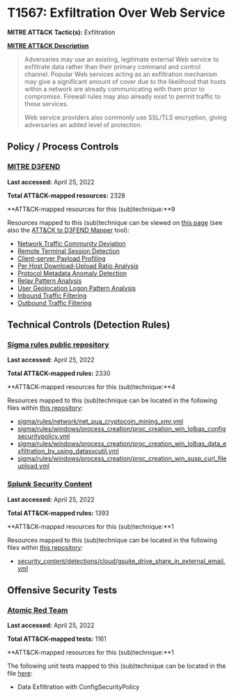 # T1567: Exfiltration Over Web Service
**MITRE ATT&CK Tactic(s):** Exfiltration

**[MITRE ATT&CK Description](https://attack.mitre.org/techniques/T1567)**
<blockquote>Adversaries may use an existing, legitimate external Web service to exfiltrate data rather than their primary command and control channel. Popular Web services acting as an exfiltration mechanism may give a significant amount of cover due to the likelihood that hosts within a network are already communicating with them prior to compromise. Firewall rules may also already exist to permit traffic to these services.

Web service providers also commonly use SSL/TLS encryption, giving adversaries an added level of protection.</blockquote>
## Policy / Process Controls
### [MITRE D3FEND](https://d3fend.mitre.org/)
**Last accessed:** April 25, 2022

**Total ATT&CK-mapped resources:** 2328

**ATT&CK-mapped resources for this (sub)technique:**9

Resources mapped to this (sub)technique can be viewed on [this page](https://d3fend.mitre.org/) (see also the [ATT&CK to D3FEND Mapper](https://d3fend.mitre.org/tools/attack-mapper) tool):

* [Network Traffic Community Deviation](https://d3fend.mitre.org/techniques/d3f:NetworkTrafficCommunityDeviation)
* [Remote Terminal Session Detection](https://d3fend.mitre.org/techniques/d3f:RemoteTerminalSessionDetection)
* [Client-server Payload Profiling](https://d3fend.mitre.org/techniques/d3f:Client-serverPayloadProfiling)
* [Per Host Download-Upload Ratio Analysis](https://d3fend.mitre.org/techniques/d3f:PerHostDownload-UploadRatioAnalysis)
* [Protocol Metadata Anomaly Detection](https://d3fend.mitre.org/techniques/d3f:ProtocolMetadataAnomalyDetection)
* [Relay Pattern Analysis](https://d3fend.mitre.org/techniques/d3f:RelayPatternAnalysis)
* [User Geolocation Logon Pattern Analysis](https://d3fend.mitre.org/techniques/d3f:UserGeolocationLogonPatternAnalysis)
* [Inbound Traffic Filtering](https://d3fend.mitre.org/techniques/d3f:InboundTrafficFiltering)
* [Outbound Traffic Filtering](https://d3fend.mitre.org/techniques/d3f:OutboundTrafficFiltering)

## Technical Controls (Detection Rules)
### [Sigma rules public repository](https://github.com/SigmaHQ/sigma)
**Last accessed:** April 25, 2022

**Total ATT&CK-mapped rules:** 2330

**ATT&CK-mapped resources for this (sub)technique:**4

Resources mapped to this (sub)technique can be located in the following files within [this repository](https://github.com/SigmaHQ/sigma/tree/master/rules):

* [sigma/rules/network/net_pua_cryptocoin_mining_xmr.yml](https://github.com/SigmaHQ/sigma/blob/master/rules/network/net_pua_cryptocoin_mining_xmr.yml)
* [sigma/rules/windows/process_creation/proc_creation_win_lolbas_configsecuritypolicy.yml](https://github.com/SigmaHQ/sigma/blob/master/rules/windows/process_creation/proc_creation_win_lolbas_configsecuritypolicy.yml)
* [sigma/rules/windows/process_creation/proc_creation_win_lolbas_data_exfiltration_by_using_datasvcutil.yml](https://github.com/SigmaHQ/sigma/blob/master/rules/windows/process_creation/proc_creation_win_lolbas_data_exfiltration_by_using_datasvcutil.yml)
* [sigma/rules/windows/process_creation/proc_creation_win_susp_curl_fileupload.yml](https://github.com/SigmaHQ/sigma/blob/master/rules/windows/process_creation/proc_creation_win_susp_curl_fileupload.yml)

### [Splunk Security Content](https://github.com/splunk/security_content)
**Last accessed:** April 25, 2022

**Total ATT&CK-mapped rules:** 1393

**ATT&CK-mapped resources for this (sub)technique:**1

Resources mapped to this (sub)technique can be located in the following files within [this repository](https://github.com/splunk/security_content/tree/develop/detections):

* [security_content/detections/cloud/gsuite_drive_share_in_external_email.yml](https://github.com/splunk/security_content/blob/develop/detections/cloud/gsuite_drive_share_in_external_email.yml)


## Offensive Security Tests
### [Atomic Red Team](https://github.com/redcanaryco/atomic-red-team)
**Last accessed:** April 25, 2022

**Total ATT&CK-mapped tests:** 1161

**ATT&CK-mapped resources for this (sub)technique:**1

The following unit tests mapped to this (sub)technique can be located in the file [here](https://github.com/redcanaryco/atomic-red-team/tree/master/atomics/T1567/T1567.yaml):

* Data Exfiltration with ConfigSecurityPolicy

